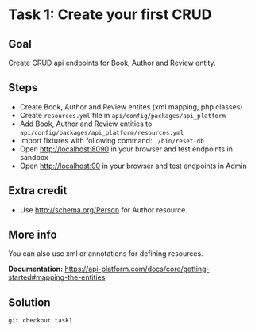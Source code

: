 Task 1: Create your first CRUD
=============================

Goal
----
Create CRUD api endpoints for Book, Author and Review entity.

Steps
-----
- Create Book, Author and Review entites (xml mapping, php classes)
- Create `resources.yml` file in `api/config/packages/api_platform`
- Add Book, Author and Review entities to `api/config/packages/api_platform/resources.yml`
- Import fixtures with following command: `./bin/reset-db`
- Open [http://localhost:8090](http://localhost:8090) in your browser and test endpoints in sandbox
- Open [http://localhost:90](http://localhost:90) in your browser and test endpoints in Admin

Extra credit
------------
- Use http://schema.org/Person for Author resource.

More info
---------
You can also use xml or annotations for defining resources.

**Documentation:** https://api-platform.com/docs/core/getting-started#mapping-the-entities

Solution
--------
`git checkout task1`
